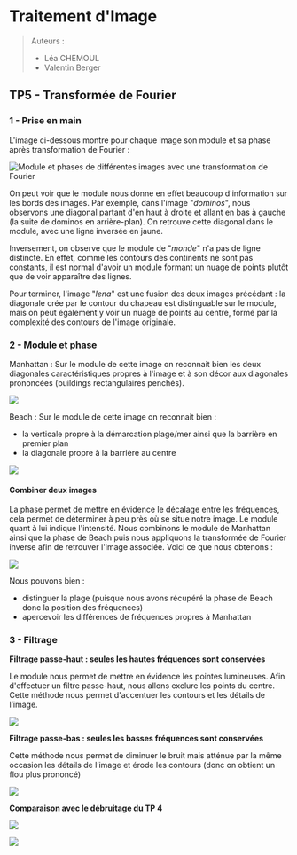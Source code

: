 # Traitement d'Image

> Auteurs :
>
> * Léa CHEMOUL
> * Valentin Berger

## TP5 - Transformée de Fourier


### 1 - Prise en main

L'image ci-dessous montre pour chaque image son module et sa phase après transformation de Fourier :

![Module et phases de différentes images avec une transformation de Fourier](output/fourier_components.png)

On peut voir que le module nous donne en effet beaucoup d'information sur les bords des images. Par exemple, dans l'image "*dominos*", nous observons une diagonal partant d'en haut à droite et allant en bas à gauche (la suite de dominos en arrière-plan). On retrouve cette diagonal dans le module, avec une ligne inversée en jaune.

Inversement, on observe que le module de "*monde*" n'a pas de ligne distincte. En effet, comme les contours des continents ne sont pas constants, il est normal d'avoir un module formant un nuage de points plutôt que de voir apparaître des lignes.

Pour terminer, l'image "*lena*" est une fusion des deux images précédant : la diagonale crée par le contour du chapeau est distinguable sur le module, mais on peut également y voir un nuage de points au centre, formé par la complexité des contours de l'image originale.

### 2 - Module et phase

Manhattan : Sur le module de cette image on reconnait bien les deux diagonales caractéristiques propres à l'image et à son décor aux diagonales prononcées (buildings rectangulaires penchés).  

![](output/manhattan_fft.png)

Beach : Sur le module de cette image on reconnait bien :
- la verticale propre à la démarcation plage/mer ainsi que la barrière en premier plan
- la diagonale propre à la barrière au centre

![](output/beach_fft.png)

#### Combiner deux images

La phase permet de mettre en évidence le décalage entre les fréquences, cela permet de déterminer à peu près où se situe notre image.
Le module quant à lui indique l'intensité.
Nous combinons le module de Manhattan ainsi que la phase de Beach puis nous appliquons la transformée de Fourier inverse afin de retrouver l'image associée. Voici ce que nous obtenons :

![](output/manh_beach_image.png)

Nous pouvons bien :
- distinguer la plage (puisque nous avons récupéré la phase de Beach donc la position des fréquences)
- apercevoir les différences de fréquences propres à Manhattan

### 3 - Filtrage


**Filtrage passe-haut : seules les hautes fréquences sont conservées**

Le module nous permet de mettre en évidence les pointes lumineuses. Afin d'effectuer un filtre passe-haut, nous allons exclure les points du centre.
Cette méthode nous permet d'accentuer les contours et les détails de l’image.

![](output/lena_high_pass_filter.png)

**Filtrage passe-bas : seules les basses fréquences sont conservées**

Cette méthode nous permet de diminuer le bruit mais atténue par la même occasion les détails de l’image et érode les contours (donc on obtient un flou plus prononcé)

![](output/lena_low_pass_filter.png)

**Comparaison avec le débruitage du TP 4**

![](../TP4/output/lena_poivre_sel_del_noise_square_3.png)

![](../TP4/output/lena_gaussien_del_noise_square_3.png)

